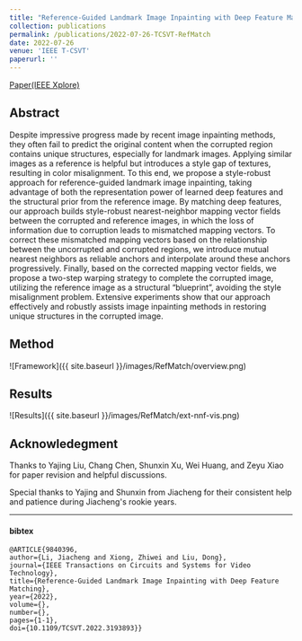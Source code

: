 ```yaml
---
title: "Reference-Guided Landmark Image Inpainting with Deep Feature Matching"
collection: publications
permalink: /publications/2022-07-26-TCSVT-RefMatch
date: 2022-07-26
venue: 'IEEE T-CSVT'
paperurl: ''
---
```



[Paper(IEEE Xplore)](https://ieeexplore.ieee.org/document/9840396)

## Abstract

Despite impressive progress made by recent image inpainting methods, they often fail to predict the original content when the corrupted region contains unique structures, especially for landmark images. Applying similar images as a reference is helpful but introduces a style gap of textures, resulting in color misalignment. To this end, we propose a style-robust approach for reference-guided landmark image inpainting, taking advantage of both the representation power of learned deep features and the structural prior from the reference image. By matching deep features, our approach builds style-robust nearest-neighbor mapping vector fields between the corrupted and reference images, in which the loss of information due to corruption leads to mismatched mapping vectors. To correct these mismatched mapping vectors based on the relationship between the uncorrupted and corrupted regions, we introduce mutual nearest neighbors as reliable anchors and interpolate around these anchors progressively. Finally, based on the corrected mapping vector fields, we propose a two-step warping strategy to complete the corrupted image, utilizing the reference image as a structural “blueprint”, avoiding the style misalignment problem. Extensive experiments show that our approach effectively and robustly assists image inpainting methods in restoring unique structures in the corrupted image.


## Method

![Framework]({{ site.baseurl }}/images/RefMatch/overview.png)


## Results

![Results]({{ site.baseurl }}/images/RefMatch/ext-nnf-vis.png)



## Acknowledegment
Thanks to Yajing Liu, Chang Chen, Shunxin Xu, Wei Huang, and Zeyu Xiao for paper revision and helpful discussions.

Special thanks to Yajing and Shunxin from Jiacheng for their consistent help and patience during Jiacheng's rookie years.
 
---

#### bibtex

```
@ARTICLE{9840396,  
author={Li, Jiacheng and Xiong, Zhiwei and Liu, Dong},  
journal={IEEE Transactions on Circuits and Systems for Video Technology},   
title={Reference-Guided Landmark Image Inpainting with Deep Feature Matching},   
year={2022},  
volume={},  
number={},  
pages={1-1},  
doi={10.1109/TCSVT.2022.3193893}}
```
